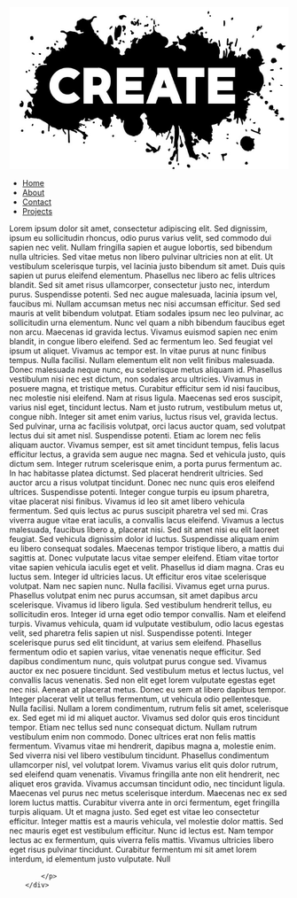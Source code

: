 <!DOCTYPE html>
<!--The start of this html code-->
<html>

<head>
    <meta charset="UTF-8">
    <link rel="stylesheet" href="style.css">
    <title>CreateWebsite-home</title>
</head>


<body>
    <div class = "flex-box">
        <!--This is where you add your title-->
        <img src="Createlogo1.jpg"  />
    </div>
        <ul class="flex-container">
            <!--This is a list of contents, 
            Links to different parts of the website-->
            <li><a href="index.html">Home</a></li>
            <li><a href="About.html">About</a></li>
            <li><a href="Contact.html">Contact</a></li>
            <li><a href="Projects.html">Projects</a></li>
        </ul>
        <div>
            <p>
                
Lorem ipsum dolor sit amet, consectetur adipiscing elit. Sed dignissim, ipsum eu sollicitudin rhoncus, odio purus varius velit, sed commodo dui sapien nec velit. Nullam fringilla sapien et augue lobortis, sed bibendum nulla ultricies. Sed vitae metus non libero pulvinar ultricies non at elit. Ut vestibulum scelerisque turpis, vel lacinia justo bibendum sit amet. Duis quis sapien ut purus eleifend elementum. Phasellus nec libero ac felis ultrices blandit. Sed sit amet risus ullamcorper, consectetur justo nec, interdum purus. Suspendisse potenti. Sed nec augue malesuada, lacinia ipsum vel, faucibus mi. Nullam accumsan metus nec nisi accumsan efficitur. Sed sed mauris at velit bibendum volutpat. Etiam sodales ipsum nec leo pulvinar, ac sollicitudin urna elementum. Nunc vel quam a nibh bibendum faucibus eget non arcu. Maecenas id gravida lectus. Vivamus euismod sapien nec enim blandit, in congue libero eleifend. Sed ac fermentum leo. Sed feugiat vel ipsum ut aliquet. Vivamus ac tempor est. In vitae purus at nunc finibus tempus. Nulla facilisi. Nullam elementum elit non velit finibus malesuada. Donec malesuada neque nunc, eu scelerisque metus aliquam id. Phasellus vestibulum nisi nec est dictum, non sodales arcu ultricies. Vivamus in posuere magna, et tristique metus. Curabitur efficitur sem id nisi faucibus, nec molestie nisi eleifend. Nam at risus ligula. Maecenas sed eros suscipit, varius nisl eget, tincidunt lectus. Nam et justo rutrum, vestibulum metus ut, congue nibh. Integer sit amet enim varius, luctus risus vel, gravida lectus. Sed pulvinar, urna ac facilisis volutpat, orci lacus auctor quam, sed volutpat lectus dui sit amet nisl. Suspendisse potenti. Etiam ac lorem nec felis aliquam auctor. Vivamus semper, est sit amet tincidunt tempus, felis lacus efficitur lectus, a gravida sem augue nec magna. Sed et vehicula justo, quis dictum sem. Integer rutrum scelerisque enim, a porta purus fermentum ac. In hac habitasse platea dictumst. Sed placerat hendrerit ultricies. Sed auctor arcu a risus volutpat tincidunt. Donec nec nunc quis eros eleifend ultrices. Suspendisse potenti. Integer congue turpis eu ipsum pharetra, vitae placerat nisi finibus. Vivamus id leo sit amet libero vehicula fermentum. Sed quis lectus ac purus suscipit pharetra vel sed mi. Cras viverra augue vitae erat iaculis, a convallis lacus eleifend. Vivamus a lectus malesuada, faucibus libero a, placerat nisi. Sed sit amet nisi eu elit laoreet feugiat. Sed vehicula dignissim dolor id luctus. Suspendisse aliquam enim eu libero consequat sodales. Maecenas tempor tristique libero, a mattis dui sagittis at. Donec vulputate lacus vitae semper eleifend. Etiam vitae tortor vitae sapien vehicula iaculis eget et velit. Phasellus id diam magna. Cras eu luctus sem. Integer id ultricies lacus. Ut efficitur eros vitae scelerisque volutpat. Nam nec sapien nunc. Nulla facilisi. Vivamus eget urna purus. Phasellus volutpat enim nec purus accumsan, sit amet dapibus arcu scelerisque. Vivamus id libero ligula. Sed vestibulum hendrerit tellus, eu sollicitudin eros. Integer id urna eget odio tempor convallis. Nam et eleifend turpis. Vivamus vehicula, quam id vulputate vestibulum, odio lacus egestas velit, sed pharetra felis sapien ut nisl. Suspendisse potenti. Integer scelerisque purus sed elit tincidunt, at varius sem eleifend. Phasellus fermentum odio et sapien varius, vitae venenatis neque efficitur. Sed dapibus condimentum nunc, quis volutpat purus congue sed. Vivamus auctor ex nec posuere tincidunt. Sed vestibulum metus et lectus luctus, vel convallis lacus venenatis. Sed non elit eget lorem vulputate egestas eget nec nisi. Aenean at placerat metus. Donec eu sem at libero dapibus tempor. Integer placerat velit ut tellus fermentum, ut vehicula odio pellentesque. Nulla facilisi. Nullam a lorem condimentum, rutrum felis sit amet, scelerisque ex. Sed eget mi id mi aliquet auctor. Vivamus sed dolor quis eros tincidunt tempor. Etiam nec tellus sed nunc consequat dictum. Nullam rutrum vestibulum enim non commodo. Donec ultrices erat non felis mattis fermentum. Vivamus vitae mi hendrerit, dapibus magna a, molestie enim. Sed viverra nisi vel libero vestibulum tincidunt. Phasellus condimentum ullamcorper nisl, vel volutpat lorem. Vivamus varius elit quis dolor rutrum, sed eleifend quam venenatis. Vivamus fringilla ante non elit hendrerit, nec aliquet eros gravida. Vivamus accumsan tincidunt odio, nec tincidunt ligula. Maecenas vel purus nec metus scelerisque interdum. Maecenas nec ex sed lorem luctus mattis. Curabitur viverra ante in orci fermentum, eget fringilla turpis aliquam. Ut et magna justo. Sed eget est vitae leo consectetur efficitur. Integer mattis est a mauris vehicula, vel molestie dolor mattis. Sed nec mauris eget est vestibulum efficitur. Nunc id lectus est. Nam tempor lectus ac ex fermentum, quis viverra felis mattis. Vivamus ultricies libero eget risus pulvinar tincidunt. Curabitur fermentum mi sit amet lorem interdum, id elementum justo vulputate. Null


            </p>
        </div>
</html>

